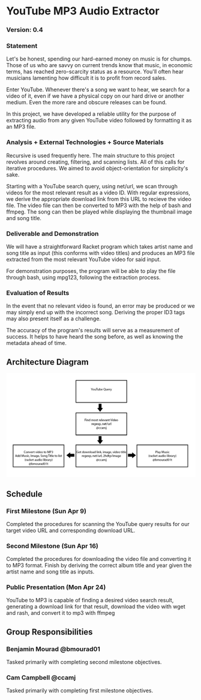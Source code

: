 # YouTube MP3 Audio Extractor

### Version: 0.4

### Statement
Let's be honest, spending our hard-earned money on music is for chumps. Those of us who are savvy on current trends know that music, in economic terms, has reached zero-scarcity status as a resource. You'll often hear musicians lamenting how difficult it is to profit from record sales.

Enter YouTube. Whenever there's a song we want to hear, we search for a video of it, even if we have a physical copy on our hard drive or another medium. Even the more rare and obscure releases can be found.

In this project, we have developed a reliable utility for the purpose of extracting audio from any given YouTube video followed by formatting it as an MP3 file.

### Analysis + External Technologies + Source Materials
Recursive is used frequently here. The main structure to this project revolves around creating, filtering, and scanning lists. All of this calls for iterative procedures. We aimed to avoid object-orientation for simplicity's sake.

Starting with a YouTube search query, using net/url, we scan through videos for the most relevant result as a video ID. With regular expressions, we derive the appropriate download link from this URL to recieve the video file. The video file can then be converted to MP3 with the help of bash and ffmpeg. The song can then be played while displaying the thumbnail image and song title.

### Deliverable and Demonstration
We will have a straightforward Racket program which takes artist name and song title as input (this conforms with video titles) and produces an MP3 file extracted from the most relevant YouTube video for said input.

For demonstration purposes, the program will be able to play the file through bash, using mpg123, following the extraction process.

### Evaluation of Results
In the event that no relevant video is found, an error may be produced or we may simply end up with the incorrect song. Deriving the proper ID3 tags may also present itself as a challenge.

The accuracy of the program's results will serve as a measurement of success. It helps to have heard the song before, as well as knowing the metadata ahead of time.


## Architecture Diagram
![layout](/layout.png?raw=true "layout")


## Schedule

### First Milestone (Sun Apr 9)
Completed the procedures for scanning the YouTube query results for our target video URL and corresponding download URL.

### Second Milestone (Sun Apr 16)
Completed the procedures for downloading the video file and converting it to MP3 format. Finish by deriving the correct album title and year given the artist name and song title as inputs.

### Public Presentation (Mon Apr 24)
YouTube to MP3 is capable of finding a desired video search result, generating a download link for that result, download the video with wget and rash, and convert it to mp3 with ffmpeg

## Group Responsibilities

### Benjamin Mourad @bmourad01
Tasked primarily with completing second milestone objectives.

### Cam Campbell @ccamj
Tasked primarily with completing first milestone objectives.
